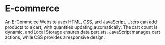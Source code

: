 # E-commerce
An E-Commerce Website uses HTML, CSS, and JavaScript. Users can add products to a cart, with quantities updating automatically. The cart count is dynamic, and Local Storage ensures data persists. JavaScript manages cart actions, while CSS provides a responsive design.
